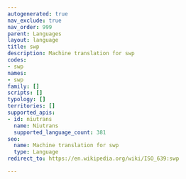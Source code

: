 ```yaml
---
autogenerated: true
nav_exclude: true
nav_order: 999
parent: Languages
layout: language
title: swp
description: Machine translation for swp
codes:
- swp
names:
- swp
family: []
scripts: []
typology: []
territories: []
supported_apis:
- id: niutrans
  name: Niutrans
  supported_language_count: 381
seo:
  name: Machine translation for swp
  type: Language
redirect_to: https://en.wikipedia.org/wiki/ISO_639:swp

---
```


